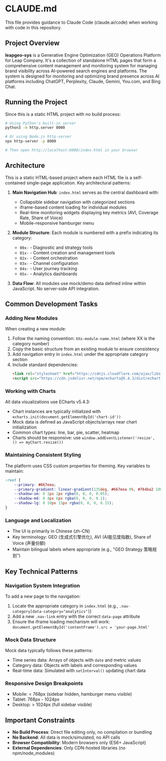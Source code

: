 # CLAUDE.md

This file provides guidance to Claude Code (claude.ai/code) when working with code in this repository.

## Project Overview

**leapgeo-sys** is a Generative Engine Optimization (GEO) Operations Platform for Leap Company. It's a collection of standalone HTML pages that form a comprehensive content management and monitoring system for managing brand visibility across AI-powered search engines and platforms. The system is designed for monitoring and optimizing brand presence across AI platforms including ChatGPT, Perplexity, Claude, Gemini, You.com, and Bing Chat.

## Running the Project

Since this is a static HTML project with no build process:
```bash
# Using Python's built-in server
python3 -m http.server 8000

# Or using Node.js http-server
npx http-server -p 8000

# Then open http://localhost:8000/index.html in your browser
```

## Architecture

This is a static HTML-based project where each HTML file is a self-contained single-page application. Key architectural patterns:

1. **Main Navigation Hub**: `index.html` serves as the central dashboard with:
   - Collapsible sidebar navigation with categorized sections
   - iframe-based content loading for individual modules
   - Real-time monitoring widgets displaying key metrics (AVI, Coverage Rate, Share of Voice)
   - Mobile-responsive hamburger menu

2. **Module Structure**: Each module is numbered with a prefix indicating its category:
   - `00x-` - Diagnostic and strategy tools
   - `01x-` - Content creation and management tools  
   - `02x-` - Content orchestration
   - `03x-` - Channel configuration
   - `04x-` - User journey tracking
   - `05x-` - Analytics dashboards

3. **Data Flow**: All modules use mock/demo data defined inline within JavaScript. No server-side API integration.

## Common Development Tasks

### Adding New Modules
When creating a new module:
1. Follow the naming convention: `XXx-module-name.html` (where XX is the category number)
2. Copy the basic structure from an existing module to ensure consistency
3. Add navigation entry in `index.html` under the appropriate category section
4. Include standard dependencies:
   ```html
   <link rel="stylesheet" href="https://cdnjs.cloudflare.com/ajax/libs/font-awesome/6.4.0/css/all.min.css">
   <script src="https://cdn.jsdelivr.net/npm/echarts@5.4.3/dist/echarts.min.js"></script>
   ```

### Working with Charts
All data visualizations use ECharts v5.4.3:
- Chart instances are typically initialized with `echarts.init(document.getElementById('chart-id'))`
- Mock data is defined as JavaScript objects/arrays near chart initialization
- Common chart types: line, bar, pie, scatter, heatmap
- Charts should be responsive: use `window.addEventListener('resize', () => myChart.resize())`

### Maintaining Consistent Styling
The platform uses CSS custom properties for theming. Key variables to maintain:
```css
:root {
    --primary: #667eea;
    --primary-gradient: linear-gradient(135deg, #667eea 0%, #764ba2 100%);
    --shadow-sm: 0 1px 2px rgba(0, 0, 0, 0.05);
    --shadow-md: 0 4px 6px rgba(0, 0, 0, 0.1);
    --shadow-lg: 0 10px 15px rgba(0, 0, 0, 0.15);
}
```

### Language and Localization
- The UI is primarily in Chinese (zh-CN)
- Key terminology: GEO (生成式引擎优化), AVI (AI能见度指数), Share of Voice (声量份额)
- Maintain bilingual labels where appropriate (e.g., "GEO Strategy 策略规划")

## Key Technical Patterns

### Navigation System Integration
To add a new page to the navigation:
1. Locate the appropriate category in `index.html` (e.g., `.nav-category[data-category="analytics"]`)
2. Add a new `.nav-link` entry with the correct `data-page` attribute
3. Ensure the iframe loading mechanism will work: `document.getElementById('contentFrame').src = 'your-page.html'`

### Mock Data Structure
Mock data typically follows these patterns:
- Time series data: Arrays of objects with `date` and metric values
- Category data: Objects with labels and corresponding values
- Real-time data: Simulated with `setInterval()` updating chart data

### Responsive Design Breakpoints
- Mobile: < 768px (sidebar hidden, hamburger menu visible)
- Tablet: 768px - 1024px
- Desktop: > 1024px (full sidebar visible)

## Important Constraints

- **No Build Process**: Direct file editing only, no compilation or bundling
- **No Backend**: All data is mock/simulated, no API calls
- **Browser Compatibility**: Modern browsers only (ES6+ JavaScript)
- **External Dependencies**: Only CDN-hosted libraries (no npm/node_modules)